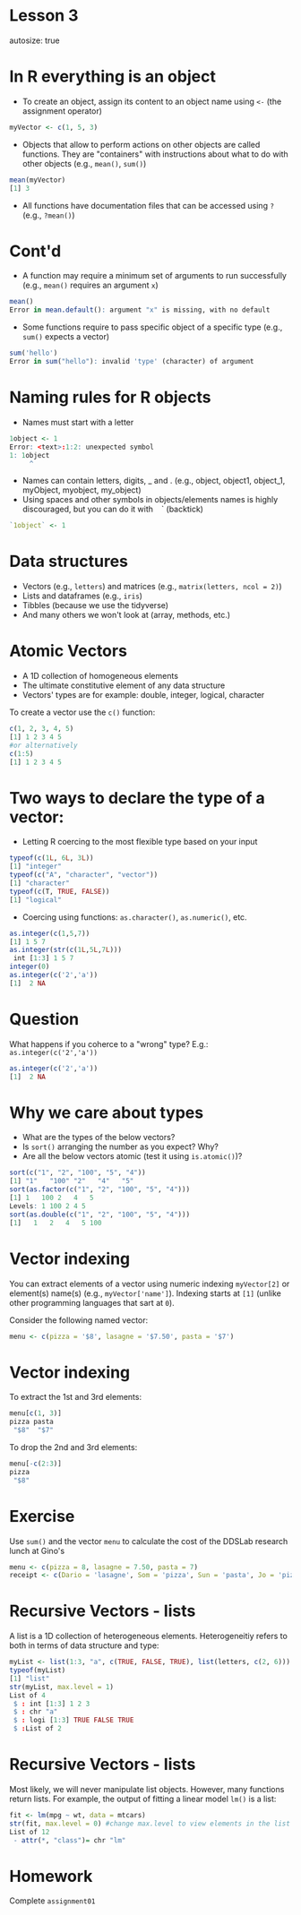 

Lesson 3
=======
autosize: true

In R everything is an object
=======

 - To create an object, assign its content to an object name using `<-` (the assignment operator)

```r
myVector <- c(1, 5, 3)
```
 
 - Objects that allow to perform actions on other objects are called functions. They are "containers" with instructions about what to do with other objects (e.g., `mean()`, `sum()`)

```r
mean(myVector)
[1] 3
```
 
 - All functions have documentation files that can be accessed using `?` (e.g., `?mean()`)

Cont'd
====== 

 - A function may require a minimum set of arguments to run successfully (e.g., `mean()` requires an argument `x`)

```r
mean()
Error in mean.default(): argument "x" is missing, with no default
```

 - Some functions require to pass specific object of a specific type (e.g., `sum()` expects a vector)

```r
sum('hello')
Error in sum("hello"): invalid 'type' (character) of argument
```


Naming  rules for R objects
=======
 - Names must start with a letter
 

```r
1object <- 1
Error: <text>:1:2: unexpected symbol
1: 1object
     ^
```
 
 - Names can contain letters, digits, _ and . (e.g., object, object1, object_1, myObject, myobject, my_object)
 - Using spaces and other symbols in objects/elements names is highly discouraged, but you can do it with ` ` ` (backtick)
 

```r
`1object` <- 1
```
 

Data structures
=======
 - Vectors (e.g., `letters`) and matrices (e.g., `matrix(letters, ncol = 2)`)
 - Lists and dataframes (e.g., `iris`)
 - Tibbles (because we use the tidyverse)
 - And many others we won't look at (array, methods, etc.)
 
Atomic Vectors
=======
 - A 1D collection of homogeneous elements
 - The ultimate constitutive element of any data structure
 - Vectors' types are for example: double, integer, logical, character

To create a vector use the `c()` function:


```r
c(1, 2, 3, 4, 5)
[1] 1 2 3 4 5
#or alternatively
c(1:5)
[1] 1 2 3 4 5
```



Two ways to declare the type of a vector:
=======
 - Letting R coercing to the most flexible type based on your input 


```r
typeof(c(1L, 6L, 3L))
[1] "integer"
typeof(c("A", "character", "vector"))
[1] "character"
typeof(c(T, TRUE, FALSE))
[1] "logical"
```
 
 - Coercing using functions: `as.character()`, `as.numeric()`, etc.
 

```r
as.integer(c(1,5,7))
[1] 1 5 7
as.integer(str(c(1L,5L,7L)))
 int [1:3] 1 5 7
integer(0)
as.integer(c('2','a'))
[1]  2 NA
```
 
Question
====
What happens if you coherce to a "wrong" type? E.g.: `as.integer(c('2','a'))`


```r
as.integer(c('2','a'))
[1]  2 NA
```


Why we care about types
======= 
 - What are the types of the below vectors?
 - Is `sort()` arranging the number as you expect? Why? 
 - Are all the below vectors atomic (test it using `is.atomic()`)?


```r
sort(c("1", "2", "100", "5", "4"))
[1] "1"   "100" "2"   "4"   "5"  
sort(as.factor(c("1", "2", "100", "5", "4")))
[1] 1   100 2   4   5  
Levels: 1 100 2 4 5
sort(as.double(c("1", "2", "100", "5", "4")))
[1]   1   2   4   5 100
```


Vector indexing
=======
You can extract elements of a vector using numeric indexing `myVector[2]` or element(s) name(s) (e.g., `myVector['name']`). Indexing starts at `[1]` (unlike other programming languages that sart at `0`).

Consider the following named vector:


```r
menu <- c(pizza = '$8', lasagne = '$7.50', pasta = '$7')
```


Vector indexing
===

To extract the 1st and 3rd elements:


```r
menu[c(1, 3)]
pizza pasta 
 "$8"  "$7" 
```

To drop the 2nd and 3rd elements:


```r
menu[-c(2:3)]
pizza 
 "$8" 
```


Exercise
===

Use `sum()` and the vector `menu` to calculate the cost of the DDSLab research lunch at Gino's


```r
menu <- c(pizza = 8, lasagne = 7.50, pasta = 7)
receipt <- c(Dario = 'lasagne', Som = 'pizza', Sun = 'pasta', Jo = 'pizza', Gabe = 'pasta', Biagio = 'pasta')
```



Recursive Vectors - lists
======= 

A list is a 1D collection of heterogeneous elements. Heterogeneitiy refers to both in terms of data structure and type:


```r
myList <- list(1:3, "a", c(TRUE, FALSE, TRUE), list(letters, c(2, 6)))
typeof(myList)
[1] "list"
str(myList, max.level = 1)
List of 4
 $ : int [1:3] 1 2 3
 $ : chr "a"
 $ : logi [1:3] TRUE FALSE TRUE
 $ :List of 2
```


Recursive Vectors - lists
======= 

Most likely, we will never manipulate list objects. However, many functions return lists.  For example, the output of fitting a linear model `lm()` is a list:


```r
fit <- lm(mpg ~ wt, data = mtcars)
str(fit, max.level = 0) #change max.level to view elements in the list
List of 12
 - attr(*, "class")= chr "lm"
```


Homework
=======

Complete `assignment01`
